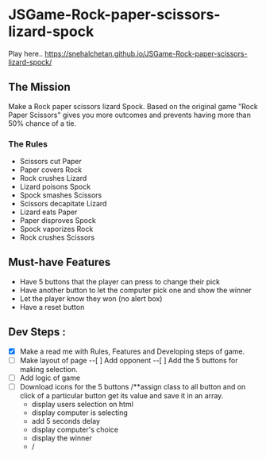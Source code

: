 # JSGame-Rock-paper-scissors-lizard-spock
Play here..
https://snehalchetan.github.io/JSGame-Rock-paper-scissors-lizard-spock/

## The Mission
Make a Rock paper scissors lizard Spock. Based on the original game "Rock Paper Scissors" gives you more outcomes and prevents having more than 50% chance of a tie.

### The Rules
- Scissors cut Paper
- Paper covers Rock
- Rock crushes Lizard
- Lizard poisons Spock
- Spock smashes Scissors
- Scissors decapitate Lizard
- Lizard eats Paper
- Paper disproves Spock
- Spock vaporizes Rock
- Rock crushes Scissors

## Must-have Features
- Have 5 buttons that the player can press to change their pick
- Have another button to let the computer pick one and show the winner
- Let the player know they won (no alert box)
- Have a reset button


## Dev Steps : 
- [x] Make a read me with Rules, Features and Developing steps of game.
- [ ] Make layout of page
--[ ] Add opponent
--[ ] Add the 5 buttons for making selection.
-[ ] Add logic of game 
- [ ] Download icons for the 5 buttons
/**assign class to all button and on click of a particular button get its value and save it in an array.
     * display users selection on html
     *  display computer is selecting
     * add 5 seconds delay
     * display computer's choice
     * display the winner
     * /